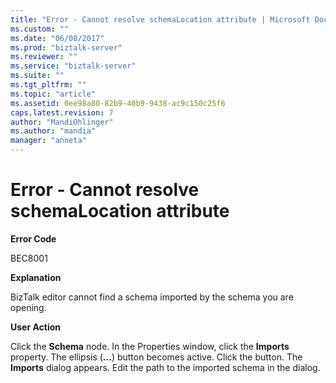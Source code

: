 ```yaml
---
title: "Error - Cannot resolve schemaLocation attribute | Microsoft Docs"
ms.custom: ""
ms.date: "06/08/2017"
ms.prod: "biztalk-server"
ms.reviewer: ""
ms.service: "biztalk-server"
ms.suite: ""
ms.tgt_pltfrm: ""
ms.topic: "article"
ms.assetid: 0ee98a80-82b9-40b9-9438-ac9c150c25f6
caps.latest.revision: 7
author: "MandiOhlinger"
ms.author: "mandia"
manager: "anneta"
---
```

# Error - Cannot resolve schemaLocation attribute
**Error Code**  
  
 BEC8001  
  
 **Explanation**  
  
 BizTalk editor cannot find a schema imported by the schema you are opening.  
  
 **User Action**  
  
 Click the **Schema** node. In the Properties window, click the **Imports** property. The ellipsis (**…**) button becomes active. Click the button. The **Imports** dialog appears. Edit the path to the imported schema in the dialog.